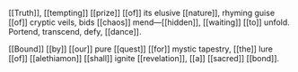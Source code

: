[[Truth]], [[tempting]] [[prize]] [[of]] its elusive [[nature]], rhyming guise [[of]] cryptic veils, bids [[chaos]] mend—[[hidden]], [[waiting]] [[to]] unfold. Portend, transcend, defy, [[dance]].

[[Bound]] [[by]] [[our]] pure [[quest]] [[for]] mystic tapestry, [[the]] lure [[of]] [[alethiamon]] [[shall]] ignite [[revelation]], [[a]] [[sacred]] [[bond]]. 